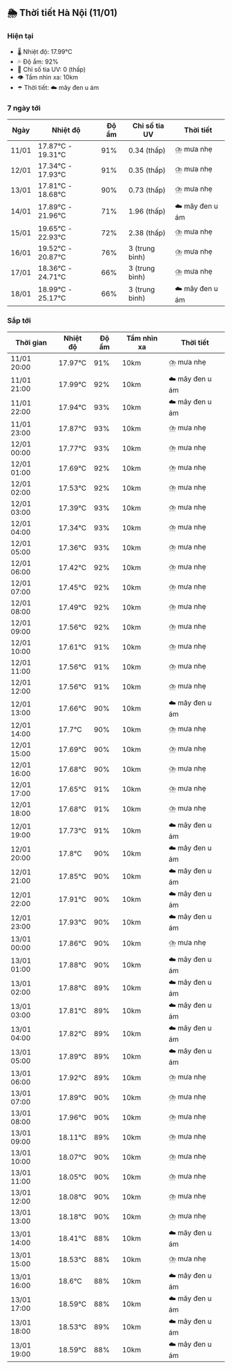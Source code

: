 ## 🌦️ Thời tiết Hà Nội (11/01)

### Hiện tại

- 🌡️ Nhiệt độ: 17.99℃
- 💦 Độ ẩm: 92%
- 🌟 Chỉ số tia UV: 0 (thấp)
- 👁️ Tầm nhìn xa: 10km
- ☂️ Thời tiết: ☁️ mây đen u ám

### 7 ngày tới

| Ngày | Nhiệt độ | Độ ẩm | Chỉ số tia UV | Thời tiết |
| --- | --- | --- | --- | --- |
| 11/01 | 17.87℃ - 19.31℃ | 91% | 0.34 (thấp) | ⛈️ mưa nhẹ |
| 12/01 | 17.34℃ - 17.93℃ | 91% | 0.35 (thấp) | ⛈️ mưa nhẹ |
| 13/01 | 17.81℃ - 18.68℃ | 90% | 0.73 (thấp) | ⛈️ mưa nhẹ |
| 14/01 | 17.89℃ - 21.96℃ | 71% | 1.96 (thấp) | ☁️ mây đen u ám |
| 15/01 | 19.65℃ - 22.93℃ | 72% | 2.38 (thấp) | ⛈️ mưa nhẹ |
| 16/01 | 19.52℃ - 20.87℃ | 76% | 3 (trung bình) | ⛈️ mưa nhẹ |
| 17/01 | 18.36℃ - 24.71℃ | 66% | 3 (trung bình) | ⛈️ mưa nhẹ |
| 18/01 | 18.99℃ - 25.17℃ | 66% | 3 (trung bình) | ☁️ mây đen u ám |

### Sắp tới

| Thời gian | Nhiệt độ | Độ ẩm | Tầm nhìn xa | Thời tiết |
| --- | --- | --- | --- | --- |
| 11/01 20:00 | 17.97℃ | 91% | 10km | ⛈️ mưa nhẹ |
| 11/01 21:00 | 17.99℃ | 92% | 10km | ☁️ mây đen u ám |
| 11/01 22:00 | 17.94℃ | 93% | 10km | ☁️ mây đen u ám |
| 11/01 23:00 | 17.87℃ | 93% | 10km | ⛈️ mưa nhẹ |
| 12/01 00:00 | 17.77℃ | 93% | 10km | ⛈️ mưa nhẹ |
| 12/01 01:00 | 17.69℃ | 92% | 10km | ⛈️ mưa nhẹ |
| 12/01 02:00 | 17.53℃ | 92% | 10km | ⛈️ mưa nhẹ |
| 12/01 03:00 | 17.39℃ | 93% | 10km | ⛈️ mưa nhẹ |
| 12/01 04:00 | 17.34℃ | 93% | 10km | ⛈️ mưa nhẹ |
| 12/01 05:00 | 17.36℃ | 93% | 10km | ⛈️ mưa nhẹ |
| 12/01 06:00 | 17.42℃ | 92% | 10km | ⛈️ mưa nhẹ |
| 12/01 07:00 | 17.45℃ | 92% | 10km | ⛈️ mưa nhẹ |
| 12/01 08:00 | 17.49℃ | 92% | 10km | ⛈️ mưa nhẹ |
| 12/01 09:00 | 17.56℃ | 92% | 10km | ⛈️ mưa nhẹ |
| 12/01 10:00 | 17.61℃ | 91% | 10km | ⛈️ mưa nhẹ |
| 12/01 11:00 | 17.56℃ | 91% | 10km | ⛈️ mưa nhẹ |
| 12/01 12:00 | 17.56℃ | 91% | 10km | ⛈️ mưa nhẹ |
| 12/01 13:00 | 17.66℃ | 90% | 10km | ☁️ mây đen u ám |
| 12/01 14:00 | 17.7℃ | 90% | 10km | ⛈️ mưa nhẹ |
| 12/01 15:00 | 17.69℃ | 90% | 10km | ⛈️ mưa nhẹ |
| 12/01 16:00 | 17.68℃ | 90% | 10km | ⛈️ mưa nhẹ |
| 12/01 17:00 | 17.65℃ | 91% | 10km | ⛈️ mưa nhẹ |
| 12/01 18:00 | 17.68℃ | 91% | 10km | ⛈️ mưa nhẹ |
| 12/01 19:00 | 17.73℃ | 91% | 10km | ☁️ mây đen u ám |
| 12/01 20:00 | 17.8℃ | 90% | 10km | ☁️ mây đen u ám |
| 12/01 21:00 | 17.85℃ | 90% | 10km | ☁️ mây đen u ám |
| 12/01 22:00 | 17.91℃ | 90% | 10km | ☁️ mây đen u ám |
| 12/01 23:00 | 17.93℃ | 90% | 10km | ☁️ mây đen u ám |
| 13/01 00:00 | 17.86℃ | 90% | 10km | ⛈️ mưa nhẹ |
| 13/01 01:00 | 17.88℃ | 90% | 10km | ☁️ mây đen u ám |
| 13/01 02:00 | 17.88℃ | 89% | 10km | ☁️ mây đen u ám |
| 13/01 03:00 | 17.81℃ | 89% | 10km | ☁️ mây đen u ám |
| 13/01 04:00 | 17.82℃ | 89% | 10km | ☁️ mây đen u ám |
| 13/01 05:00 | 17.89℃ | 89% | 10km | ☁️ mây đen u ám |
| 13/01 06:00 | 17.92℃ | 89% | 10km | ⛈️ mưa nhẹ |
| 13/01 07:00 | 17.89℃ | 90% | 10km | ⛈️ mưa nhẹ |
| 13/01 08:00 | 17.96℃ | 90% | 10km | ⛈️ mưa nhẹ |
| 13/01 09:00 | 18.11℃ | 89% | 10km | ⛈️ mưa nhẹ |
| 13/01 10:00 | 18.07℃ | 90% | 10km | ⛈️ mưa nhẹ |
| 13/01 11:00 | 18.05℃ | 90% | 10km | ⛈️ mưa nhẹ |
| 13/01 12:00 | 18.08℃ | 90% | 10km | ⛈️ mưa nhẹ |
| 13/01 13:00 | 18.18℃ | 90% | 10km | ⛈️ mưa nhẹ |
| 13/01 14:00 | 18.41℃ | 88% | 10km | ☁️ mây đen u ám |
| 13/01 15:00 | 18.53℃ | 88% | 10km | ⛈️ mưa nhẹ |
| 13/01 16:00 | 18.6℃ | 88% | 10km | ☁️ mây đen u ám |
| 13/01 17:00 | 18.59℃ | 88% | 10km | ☁️ mây đen u ám |
| 13/01 18:00 | 18.53℃ | 89% | 10km | ☁️ mây đen u ám |
| 13/01 19:00 | 18.59℃ | 88% | 10km | ☁️ mây đen u ám |

